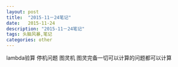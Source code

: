 ```yaml
---
layout: post
title:  "2015-11－24笔记"
date:   2015-11-24
description: "2015-11－24笔记"
tags: 头脑风暴,笔记
categories: other
---
```


lambda验算
停机问题
图灵机
图灵完备一切可以计算的问题都可以计算
